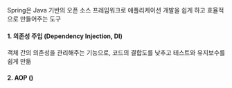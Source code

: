 Spring은 Java 기반의 오픈 소스 프레임워크로 애플리케이션 개발을 쉽게 하고 효율적으로 만들어주는 도구

#### 1. 의존성 주입 (Dependency Injection, DI)
객체 간의 의존성을 관리해주는 기능으로, 코드의 결합도를 낮추고 테스트와 유지보수를 쉽게 만듦

#### 2. AOP ()